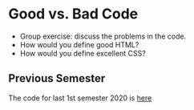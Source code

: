 # Good vs. Bad Code

* Group exercise: discuss the problems in the code.
* How would you define good HTML?
* How would you define excellent CSS?

## Previous Semester

The code for last 1st semester 2020 is [here](https://github.com/asathoor/1semForaar2020)
